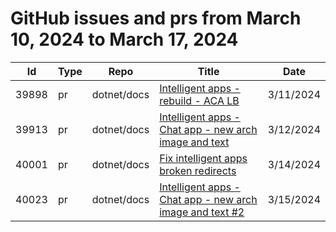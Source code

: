 # GitHub issues and prs from March 10, 2024 to March 17, 2024
|Id|Type|Repo|Title|Date|
|--|--|--|--|--|
|39898|pr|dotnet/docs|[Intelligent apps - rebuild - ACA LB](https://github.com/dotnet/docs/pull/39898)|3/11/2024|
|39913|pr|dotnet/docs|[Intelligent apps - Chat app - new arch image and text](https://github.com/dotnet/docs/pull/39913)|3/12/2024|
|40001|pr|dotnet/docs|[Fix intelligent apps broken redirects](https://github.com/dotnet/docs/pull/40001)|3/14/2024|
|40023|pr|dotnet/docs|[Intelligent apps - Chat app - new arch image and text #2](https://github.com/dotnet/docs/pull/40023)|3/15/2024|
